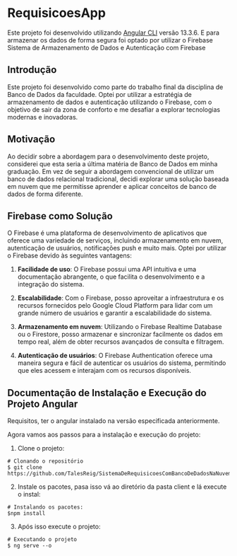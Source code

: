 # RequisicoesApp

Este projeto foi desenvolvido utilizando [Angular CLI](https://github.com/angular/angular-cli) versão 13.3.6.
E para armazenar os dados de forma segura foi optado por utilizar o Firebase
Sistema de Armazenamento de Dados e Autenticação com Firebase

## Introdução

Este projeto foi desenvolvido como parte do trabalho final da disciplina de Banco de Dados da faculdade. Optei por utilizar a estratégia de armazenamento de dados e autenticação utilizando o Firebase, com o objetivo de sair da zona de conforto e me desafiar a explorar tecnologias modernas e inovadoras.

## Motivação

Ao decidir sobre a abordagem para o desenvolvimento deste projeto, considerei que esta seria a última matéria de Banco de Dados em minha graduação. Em vez de seguir a abordagem convencional de utilizar um banco de dados relacional tradicional, decidi explorar uma solução baseada em nuvem que me permitisse aprender e aplicar conceitos de banco de dados de forma diferente.

## Firebase como Solução

O Firebase é uma plataforma de desenvolvimento de aplicativos que oferece uma variedade de serviços, incluindo armazenamento em nuvem, autenticação de usuários, notificações push e muito mais. Optei por utilizar o Firebase devido às seguintes vantagens:

1. **Facilidade de uso**: O Firebase possui uma API intuitiva e uma documentação abrangente, o que facilita o desenvolvimento e a integração do sistema.

2. **Escalabilidade**: Com o Firebase, posso aproveitar a infraestrutura e os recursos fornecidos pelo Google Cloud Platform para lidar com um grande número de usuários e garantir a escalabilidade do sistema.

3. **Armazenamento em nuvem**: Utilizando o Firebase Realtime Database ou o Firestore, posso armazenar e sincronizar facilmente os dados em tempo real, além de obter recursos avançados de consulta e filtragem.

4. **Autenticação de usuários**: O Firebase Authentication oferece uma maneira segura e fácil de autenticar os usuários do sistema, permitindo que eles acessem e interajam com os recursos disponíveis.

## Documentação de Instalação e Execução do Projeto Angular

Requisitos, ter o angular instalado na versão especificada anteriormente.

Agora vamos aos passos para a instalação e execução do projeto:
1. Clone o projeto:
```
# Clonando o repositório
$ git clone https://github.com/TalesReig/SistemaDeRequisicoesComBancoDeDadosNaNuvem.git
```

2. Instale os pacotes, pasa isso vá ao diretório da pasta client e lá execute o instal:
```
# Instalando os pacotes:
$npm install
```

3. Após isso execute o projeto:
```
# Executando o projeto
$ ng serve --o
```

